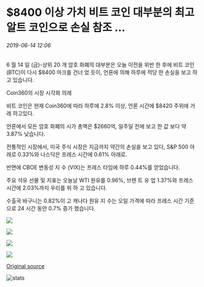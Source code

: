# $8400 이상 가치 비트 코인 대부분의 최고 알트 코인으로 손실 참조 ...

###### 2019-06-14 12:06

6 월 14 일 (금)-상위 20 개 암호 화폐의 대부분은 오늘 이전을 위반 한 후에 비트 코인 (BTC)이 다시 $8400 마크를 건너 었 듯이, 언론에 의해 하루에 적당 한 손실을 보고 하 고 있습니다.

Coin360의 시장 시각화 의례

비트 코인은 현재 Coin360에 따라 하루에 2.8% 이상, 언론 시간에 $8420 주위에 거래 하고있다.

언론에서 모든 암호 화폐의 시가 총액은 $2660억, 일주일 전에 보고 한 값 보다 약 3.87% 낮습니다.

전통적인 시장에서, 미국 주식 시장은 지금까지 약간의 손실을 보고 있다, S&P 500 아래로 0.33%와 나스닥은 프레스 시간에 0.61% 아래로.

반면에 CBOE 변동성 지 수 (VIX)는 프레스 타임에 하루 0.44%를 얻었습니다.

주요 석유 선물 및 지표는 오늘날 WTI 원유를 0.96%, 브렌 트 유 업 1.37%와 프레스 시간에 2.03%까지 우리를 위 하 고 있습니다.

수출국 바구니는 0.82%이 고 캐나다 원유 지 수는 오일 가격에 따라 프레스 시간 기준으로 24 시간 동안 0.7% 증가 했습니다.

![](https://s3.cointelegraph.com/storage/uploads/view/2ae54872ccd85bd35e3e8e0385650b53.png)

![](https://s3.cointelegraph.com/storage/uploads/view/f66fcd501232c55ccd1c77fcbd1ff402.png)

![](https://s3.cointelegraph.com/storage/uploads/view/5c420ffe0b927536cfa247e1dcb2f23e.png)

![](https://s3.cointelegraph.com/storage/uploads/view/4f36becca91c9a5863eb89367fca293d.png)

[Original source](https://cointelegraph.com/news/bitcoin-worth-over-8-400-as-most-top-altcoins-see-losses)

![stats](https://c.statcounter.com/11760860/0/a89fa40b/1/ "stats")